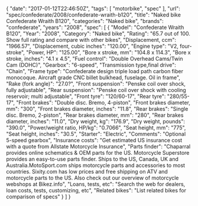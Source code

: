 {
    "date": "2017-01-12T22:46:50Z",
    "tags": [
        "motorbike",
        "spec"
    ],
    "url": "spec\/confederate\/2008\/confederate-wraith-b120",
    "title": "Naked bike Confederate Wraith B120",
    "categories": "Naked bike",
    "brands": "confederate",
    "years": "2008",
    "spec": [
        {
            "Model": "Confederate Wraith B120",
            "Year": "2008",
            "Category": "Naked bike",
            "Rating": "65.7 out of 100. Show full rating and compare with other bikes",
            "Displacement, ccm": "1966.57",
            "Displacement, cubic inches": "120.00",
            "Engine type": "V2, four-stroke",
            "Power, HP": "125.00",
            "Bore x stroke, mm": "104.8 x 114.3",
            "Bore x stroke, inches": "4.1 x 4.5",
            "Fuel control": "Double Overhead Cams\/Twin Cam (DOHC)",
            "Gearbox": "6-speed",
            "Transmission type,final drive": "Chain",
            "Frame type": "Confederate design triple load path carbon fiber monocoque. Aircraft grade CNC billet bulkhead, fuselage. Oil in frame",
            "Rake (fork angle)": "27.0?",
            "Front suspension": "Penske coil over shock, fully adjustable",
            "Rear suspension": "Penske coil over shock with cooling reservoir; multi adjustable",
            "Front tyre": "120\/60-17",
            "Rear tyre": "280\/55-17",
            "Front brakes": "Double disc. Bremo, 4-piston",
            "Front brakes diameter, mm": "300",
            "Front brakes diameter, inches": "11.8",
            "Rear brakes": "Single disc. Bremo, 2-piston",
            "Rear brakes diameter, mm": "280",
            "Rear brakes diameter, inches": "11.0",
            "Dry weight, kg": "176.9",
            "Dry weight, pounds": "390.0",
            "Power\/weight ratio, HP\/kg": "0.7066",
            "Seat height, mm": "775",
            "Seat height, inches": "30.5",
            "Starter": "Electric",
            "Comments": "Optional 5-speed gearbox",
            "Insurance costs": "Get estimated US insurance cost with a quote from Allstate Motorcycle Insurance",
            "Parts finder": "Chaparral provides online schematics & OEM parts for the US.   Motorcycle Superstore provides an easy-to-use parts finder. Ships to the US, Canada, UK and Australia.MotoSport.com ships motorcycle parts and accessories to most countries.    Sixity.com has low prices and free shipping on ATV and motorcycle parts to the US. Also check out our overview of motorcycle webshops at Bikez.info",
            "Loans, tests, etc": "Search the web for dealers, loan costs, tests, customizing, etc",
            "Related bikes": "List related bikes for comparison of specs"
        }
    ]
}